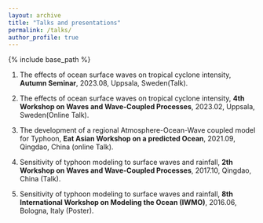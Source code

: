 ```yaml
---
layout: archive
title: "Talks and presentations"
permalink: /talks/
author_profile: true
---
```


{% include base_path %}

1. The effects of ocean surface waves on tropical cyclone intensity, **Autumn Seminar**, 2023.08, Uppsala, Sweden(Talk).

2. The effects of ocean surface waves on tropical cyclone intensity, **4th Workshop on Waves and Wave-Coupled Processes**, 2023.02, Uppsala, Sweden(Online Talk).
  
3. The development of a regional Atmosphere-Ocean-Wave coupled model for Typhoon, **Eat Asian Workshop on a predicted Ocean**, 2021.09, Qingdao, China (online Talk).
   
4. Sensitivity of typhoon modeling to surface waves and rainfall, **2th Workshop on Waves and Wave-Coupled Processes**, 2017.10, Qingdao, China (Talk).
   
5. Sensitivity of typhoon modeling to surface waves and rainfall, **8th International Workshop on Modeling the Ocean (IWMO)**, 2016.06, Bologna, Italy (Poster).


